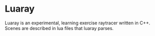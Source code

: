 # Luaray

Luaray is an experimental, learning exercise raytracer written in C++. Scenes
are described in lua files that luaray parses.
